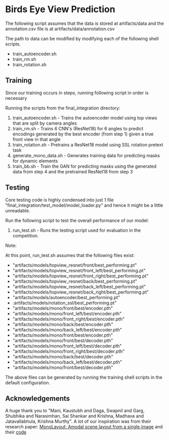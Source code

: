 # Birds Eye View Prediction

The following script assumes that the data is stored at artifacts/data and the annotation.csv file is at artifacts/data/annotation.csv

The path to data can be modified by modifying each of the following shell scripts.

- train_autoencoder.sh
- train_rm.sh
- train_rotation.sh

## Training

Since our training occurs in steps, running following script in order is necessary

Running the scripts from the final_integration directory:
1. train_autoencoder.sh - Trains the autoencoder model using top views that are split by camera angles
2. train_rm.sh - Trains 6 CNN's (ResNet18) for 6 angles to predict encodings generated by the best encoder (from step 1) given a true front view in that angle
3. train_rotation.sh  - Pretrains a ResNet18 model using SSL rotation pretext task
4. generate_mono_data.sh - Generates training data for predicting masks for dynamic elements
5. train_bb.sh - Train the GAN for predicting masks using the generated data from step 4 and the pretrained ResNet18 from step 3

## Testing

Core testing code is highly condensed into just 1 file "final_integration/test_model/model_loader.py" and hence it might be a little unreadable.

Run the following script to test the overall performance of our model:
1. run_test.sh - Runs the testing script used for evaluation in the competition.

Note:

At this point, run_test.sh assumes that the following files exist:
* "artifacts/models/topview_resnet/front/best_performing.pt"
* "artifacts/models/topview_resnet/front_left/best_performing.pt"
* "artifacts/models/topview_resnet/front_right/best_performing.pt"
* "artifacts/models/topview_resnet/back/best_performing.pt"
* "artifacts/models/topview_resnet/back_left/best_performing.pt"
* "artifacts/models/topview_resnet/back_right/best_performing.pt"
* "artifacts/models/autoencoder/best_performing.pt"
* :artifacts/models/rotation_ssl/best_performing.pt"
* "artifacts/models/mono/front/best/encoder.pth"
* "artifacts/models/mono/front_left/best/encoder.pth"
* "artifacts/models/mono/front_right/best/encoder.pth"
* "artifacts/models/mono/back/best/encoder.pth"
* "artifacts/models/mono/back_left/best/encoder.pth"
* "artifacts/models/mono/front/best/encoder.pth"
* "artifacts/models/mono/front/best/decoder.pth"
* "artifacts/models/mono/front_left/best/decoder.pth"
* "artifacts/models/mono/front_right/best/decoder.pth"
* "artifacts/models/mono/back/best/decoder.pth"
* "artifacts/models/mono/back_left/best/decoder.pth"
* "artifacts/models/mono/front/best/decoder.pth"

The  above files can be generated by running the training shell scripts in the default configuration.

## Acknowledgements

A huge thank you to "Mani, Kaustubh and Daga, Swapnil and Garg, Shubhika and Narasimhan, Sai Shankar and Krishna, Madhava and Jatavallabhula, Krishna Murthy". A lot of our inspiration was from their research paper: [MonoLayout: Amodal scene layout from a single image](https://arxiv.org/pdf/2002.08394.pdf) and their [code](https://github.com/hbutsuak95/monolayout)